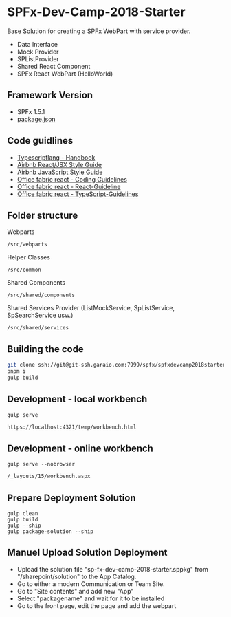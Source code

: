 # SPFx-Dev-Camp-2018-Starter

Base Solution for creating a SPFx WebPart with service provider.

- Data Interface
- Mock Provider
- SPListProvider
- Shared React Component
- SPFx React WebPart (HelloWorld)

## Framework Version

- SPFx 1.5.1
- [package.json](https://stash.garaio.com/projects/SPFX/repos/spfxdevcamp2018starter/browse/package.json)

## Code guidlines

- [Typescriptlang - Handbook](https://www.typescriptlang.org/docs/handbook/basic-types.html)
- [Airbnb React/JSX Style Guide](https://github.com/airbnb/javascript/blob/master/react/README.md)
- [Airbnb JavaScript Style Guide](https://github.com/airbnb/javascript)
- [Office fabric react - Coding Guidelines](https://github.com/OfficeDev/office-ui-fabric-react/wiki/Coding-Style)
- [Office fabric react - React-Guideline](https://github.com/OfficeDev/office-ui-fabric-react/wiki/React-Guidelines)
- [Office fabric react - TypeScript-Guidelines](https://github.com/OfficeDev/office-ui-fabric-react/wiki/TypeScript-Guidelines)

## Folder structure

Webparts

```bs
/src/webparts
```

Helper Classes

```bs
/src/common
```

Shared Components

```bs
/src/shared/components
```

Shared Services Provider (ListMockService, SpListService, SpSearchService usw.)

```bs
/src/shared/services
```

## Building the code

```bash
git clone ssh://git@git-ssh.garaio.com:7999/spfx/spfxdevcamp2018starter.git
pnpm i
gulp build
```

## Development - local workbench

```bs
gulp serve
```

```html
https://localhost:4321/temp/workbench.html
```

## Development - online workbench

```bs
gulp serve --nobrowser
```

```html
/_layouts/15/workbench.aspx
```

## Prepare Deployment Solution

```bs
gulp clean
gulp build
gulp --ship
gulp package-solution --ship
```

## Manuel Upload Solution Deployment

- Upload the solution file "sp-fx-dev-camp-2018-starter.sppkg" from "/sharepoint/solution" to the App Catalog.
- Go to either a modern Communication or Team Site.
- Go to "Site contents" and add new "App"
- Select "packagename" and wait for it to be installed
- Go to the front page, edit the page and add the webpart
